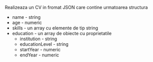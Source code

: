 Realizeaza un CV in fromat JSON care contine urmatoarea structura

* name - string
* age - numeric
* skills - un array cu elemente de tip string
* education - un array de obiecte cu proprietatile
    * institution - string
    * educationLevel - string
    * startYear - numeric
    * endYear - numeric
